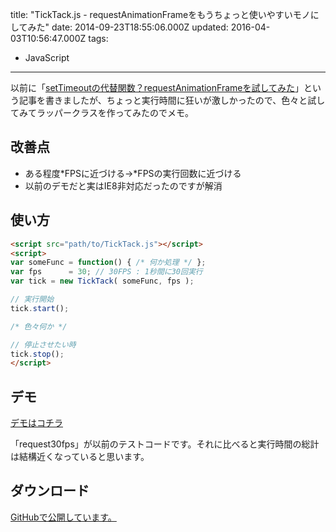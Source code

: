 title: "TickTack.js - requestAnimationFrameをもうちょっと使いやすいモノにしてみた"
date: 2014-09-23T18:55:06.000Z
updated: 2016-04-03T10:56:47.000Z
tags: 
  - JavaScript
---


以前に「[setTimeoutの代替関数？requestAnimationFrameを試してみた](http://blog.sus-happy.net/201404/settimeout2requestanimationframe/ "setTimeoutの代替関数？requestAnimationFrameを試してみた")」という記事を書きましたが、ちょっと実行時間に狂いが激しかったので、色々と試してみてラッパークラスを作ってみたのでメモ。


## 改善点

- ある程度*FPSに近づける→*FPSの実行回数に近づける
- 以前のデモだと実はIE8非対応だったのですが解消


## 使い方

```html
<script src="path/to/TickTack.js"></script>
<script>
var someFunc = function() { /* 何か処理 */ };
var fps      = 30; // 30FPS : 1秒間に30回実行
var tick = new TickTack( someFunc, fps );

// 実行開始
tick.start();

/* 色々何か */

// 停止させたい時
tick.stop();
</script>
```


## デモ

[デモはコチラ](http://sus-happy.github.io/TickTack.js/)

「request30fps」が以前のテストコードです。それに比べると実行時間の総計は結構近くなっていると思います。


## ダウンロード

[GitHubで公開しています。](https://github.com/sus-happy/TickTack.js)